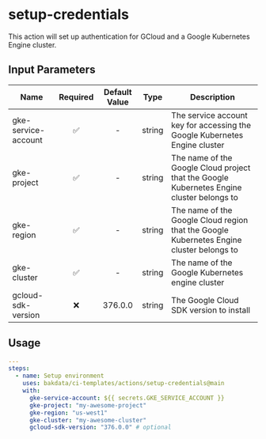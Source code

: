 # setup-credentials

This action will set up authentication for GCloud and a Google Kubernetes Engine cluster.

## Input Parameters

| Name                | Required | Default Value |  Type  | Description                                                                               |
| ------------------- | :------: | :-----------: | :----: | ----------------------------------------------------------------------------------------- |
| gke-service-account |    ✅    |       -       | string | The service account key for accessing the Google Kubernetes Engine cluster                |
| gke-project         |    ✅    |       -       | string | The name of the Google Cloud project that the Google Kubernetes Engine cluster belongs to |
| gke-region          |    ✅    |       -       | string | The name of the Google Cloud region that the Google Kubernetes Engine cluster belongs to  |
| gke-cluster         |    ✅    |       -       | string | The name of the Google Kubernetes engine cluster                                          |
| gcloud-sdk-version  |    ❌    |    376.0.0    | string | The Google Cloud SDK version to install                                                   |

## Usage

```yaml
---
steps:
  - name: Setup environment
    uses: bakdata/ci-templates/actions/setup-credentials@main
    with:
      gke-service-account: ${{ secrets.GKE_SERVICE_ACCOUNT }}
      gke-project: "my-awesome-project"
      gke-region: "us-west1"
      gke-cluster: "my-awesome-cluster"
      gcloud-sdk-version: "376.0.0" # optional
```
